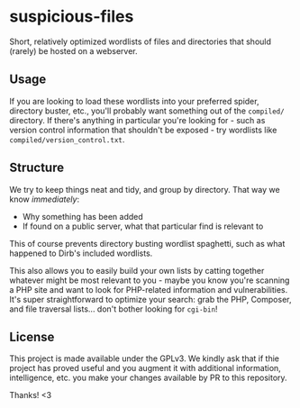 # suspicious-files
Short, relatively optimized wordlists of files and directories that should (rarely) be hosted on a webserver.

## Usage
If you are looking to load these wordlists into your preferred spider, directory buster, etc., you'll probably want something out of the `compiled/` directory. If there's anything in particular you're looking for - such as version control information that shouldn't be exposed - try wordlists like `compiled/version_control.txt`.

## Structure
We try to keep things neat and tidy, and group by directory. That way we know *immediately*:
- Why something has been added
- If found on a public server, what that particular find is relevant to

This of course prevents directory busting wordlist spaghetti, such as what happened to Dirb's included wordlists.

This also allows you to easily build your own lists by catting together whatever might be most relevant to you - maybe you know you're scanning a PHP site and want to look for PHP-related information and vulnerabilities. It's super straightforward to optimize your search: grab the PHP, Composer, and file traversal lists... don't bother looking for `cgi-bin`!

## License

This project is made available under the GPLv3. We kindly ask that if thie project has proved useful and you augment it with additional information, intelligence, etc. you make your changes available by PR to this repository.

Thanks! <3